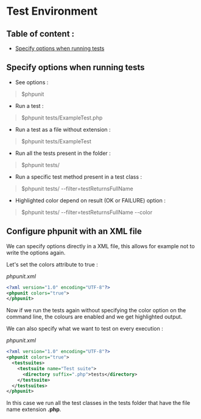 # Test Environment

## Table of content :
* [Specify options when running tests](#specify-options-when-running-tests)

## Specify options when running tests

- See options :
> $phpunit
- Run a test :
> $phpunit tests/ExampleTest.php
- Run a test as a file without extension :
> $phpunit tests/ExampleTest
- Run all the tests present in the folder :
> $phpunit tests/
- Run a specific test method present in a test class :
> $phpunit tests/ --filter=testReturnsFullName
- Highlighted color depend on result (OK or FAILURE) option :
> $phpunit tests/ --filter=testReturnsFullName --color

## Configure phpunit with an XML file

We can specify options directly in a XML file, this allows for example not to write the options again.

Let's set the colors attribute to true :

*phpunit.xml*
```xml
<?xml version="1.0" encoding="UTF-8"?>
<phpunit colors="true">
</phpunit>
```

Now if we run the tests again without specifying the color option on the command line, the colours are enabled and we get highlighted output.

We can also specify what we want to test on every execution :

*phpunit.xml*
```xml
<?xml version="1.0" encoding="UTF-8"?>
<phpunit colors="true">
  <testsuites>
    <testsuite name="Test suite">
      <directory suffix=".php">tests</directory>
    </testsuite>
  </testsuites>
</phpunit>
```

In this case we run all the test classes in the tests folder that have the file name extension **.php**.
